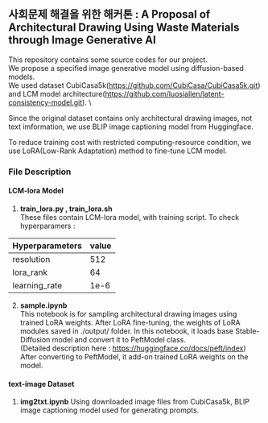 ## 사회문제 해결을 위한 해커톤 : A Proposal of Architectural Drawing Using Waste Materials through Image Generative AI
This repository contains some source codes for our project.  
We propose a specified image generative model using diffusion-based models.  
We used dataset CubiCasa5k(https://github.com/CubiCasa/CubiCasa5k.git)   
and LCM model architecture(https://github.com/luosiallen/latent-consistency-model.git).   \

  
Since the original dataset contains only architectural drawing images, not text imformation, we use BLIP image captioning model from Huggingface.  

To reduce training cost with restricted computing-resource condition, we use LoRA(Low-Rank Adaptation) method to fine-tune LCM model.  

  ### File Description
  #### LCM-lora Model
  1. **train_lora.py , train_lora.sh**   
     These files contain LCM-lora model, with training script. To check hyperparamers : 

| Hyperparameters | value |
|-----------------|-------|
| resolution      | 512   |
| lora_rank       | 64    |
| learning_rate   | 1e-6  |
  
  2. **sample.ipynb**  
     This notebook is for sampling architectural drawing images using trained LoRA weights.
     After LoRA fine-tuning, the weights of LoRA modules saved in ./output/ folder.
     In this notebook, it loads base Stable-Diffusion model and convert it to PeftModel class.  
     (Detailed description here : https://huggingface.co/docs/peft/index)  
     After converting to PeftModel, it add-on trained LoRA weights on the model.  

 #### text-image Dataset  
   1. **img2txt.ipynb**
      Using downloaded image files from CubiCasa5k, BLIP image captioning model used for generating prompts.  

      
